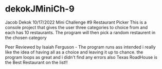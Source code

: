 # dekokJMiniCh-9

 Jacob Dekok
 10/17/2022
 Mini Challenge #9 Restaurant Picker
 This is a console project that gives the user three categories to choice from and each has
 10 restaurants. The program will then pick a random restaurent in the chosen category

Peer Reviewed by Isaiah Ferguson - The program runs ass intended i really like the idea of having all as a choice and leaving it up to chance. the program loops as great and i didn't find any errors also Texas RoadHouse is the Best Restaurant on the list!!